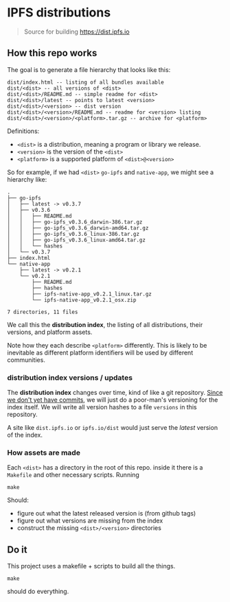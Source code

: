 # IPFS distributions

> Source for building https://dist.ipfs.io

## How this repo works

The goal is to generate a file hierarchy that looks like this:

```
dist/index.html -- listing of all bundles available
dist/<dist> -- all versions of <dist>
dist/<dist>/README.md -- simple readme for <dist>
dist/<dist>/latest -- points to latest <version>
dist/<dist>/<version> -- dist version
dist/<dist>/<version>/README.md -- readme for <version> listing
dist/<dist>/<version>/<platform>.tar.gz -- archive for <platform>
```

Definitions:
- `<dist>` is a distribution, meaning a program or library we release.
- `<version>` is the version of the `<dist>`
- `<platform>` is a supported platform of `<dist>@<version>`

So for example, if we had `<dist>` `go-ipfs` and `native-app`, we might see a hierarchy like:

```
.
├── go-ipfs
│   ├── latest -> v0.3.7
│   ├── v0.3.6
│   │   ├── README.md
│   │   ├── go-ipfs_v0.3.6_darwin-386.tar.gz
│   │   ├── go-ipfs_v0.3.6_darwin-amd64.tar.gz
│   │   ├── go-ipfs_v0.3.6_linux-386.tar.gz
│   │   ├── go-ipfs_v0.3.6_linux-amd64.tar.gz
│   │   └── hashes
│   └── v0.3.7
├── index.html
└── native-app
    ├── latest -> v0.2.1
    └── v0.2.1
        ├── README.md
        ├── hashes
        ├── ipfs-native-app_v0.2.1_linux.tar.gz
        └── ipfs-native-app_v0.2.1_osx.zip

7 directories, 11 files
```

We call this the **distribution index**, the listing of all distributions, their versions, and platform assets.

Note how they each describe `<platform>` differently. This is likely to be inevitable as different platform identifiers will be used by different communities.

### distribution index versions / updates

The **distribution index** changes over time, kind of like a git repository. [Since we don't yet have commits](https://github.com/ipfs/notes/issues/23), we will just do a poor-man's versioning for the index itself. We will write all version hashes to a file `versions` in this repository.

A site like `dist.ipfs.io` or `ipfs.io/dist` would just serve the _latest_ version of the index.

### How assets are made

Each `<dist>` has a directory in the root of this repo. inside it there is a `Makefile` and other necessary scripts. Running

```
make
```

Should:
- figure out what the latest released version is (from github tags)
- figure out what versions are missing from the index
- construct the missing `<dist>/<version>` directories

## Do it

This project uses a makefile + scripts to build all the things.

```
make
```
should do everything.
